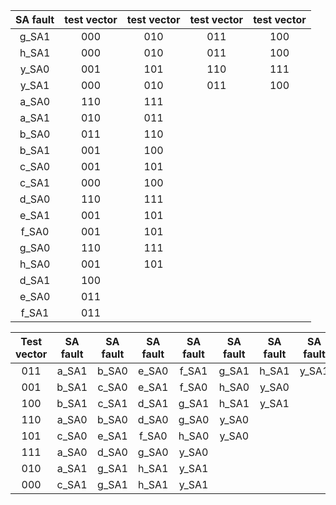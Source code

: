 | SA fault | test vector | test vector | test vector | test vector | 
| :---: |  :---: |  :---: |  :---: |  :---: | 
|g_SA1 |000|010|011|100|
|h_SA1 |000|010|011|100|
|y_SA0 |001|101|110|111|
|y_SA1 |000|010|011|100|
|a_SA0 |110|111|
|a_SA1 |010|011|
|b_SA0 |011|110|
|b_SA1 |001|100|
|c_SA0 |001|101|
|c_SA1 |000|100|
|d_SA0 |110|111|
|e_SA1 |001|101|
|f_SA0 |001|101|
|g_SA0 |110|111|
|h_SA0 |001|101|
|d_SA1 |100|
|e_SA0 |011|
|f_SA1 |011|



| Test vector | SA fault | SA fault | SA fault | SA fault | SA fault | SA fault | SA fault | 
| :---: | :---: | :---: | :---: | :---: | :---: | :---: | :---: | 
|011|a_SA1|b_SA0|e_SA0|f_SA1|g_SA1|h_SA1|y_SA1|
|001|b_SA1|c_SA0|e_SA1|f_SA0|h_SA0|y_SA0|
|100|b_SA1|c_SA1|d_SA1|g_SA1|h_SA1|y_SA1|
|110|a_SA0|b_SA0|d_SA0|g_SA0|y_SA0|
|101|c_SA0|e_SA1|f_SA0|h_SA0|y_SA0|
|111|a_SA0|d_SA0|g_SA0|y_SA0|
|010|a_SA1|g_SA1|h_SA1|y_SA1|
|000|c_SA1|g_SA1|h_SA1|y_SA1|
